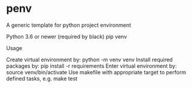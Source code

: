 # penv
A generic template for python project environment

Python 3.6 or newer (required by black)
pip
venv

Usage

Create virtual environment by:
    python -m venv venv
Install required packages by:
    pip install -r requirements
Enter virtual environment by:
    source venv/bin/activate
Use makefile with appropriate target to perform defined tasks, e.g.
    make test
